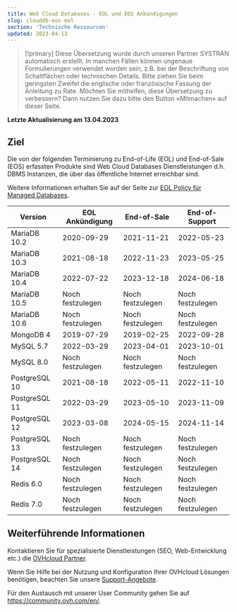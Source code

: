 ```yaml
---
title: Web Cloud Databases - EOL und EOS Ankündigungen
slug: clouddb-eos-eol
section: 'Technische Ressourcen'
updated: 2023-04-13
---
```


> [!primary]
> Diese Übersetzung wurde durch unseren Partner SYSTRAN automatisch erstellt. In manchen Fällen können ungenaue Formulierungen verwendet worden sein, z.B. bei der Beschriftung von Schaltflächen oder technischen Details. Bitte ziehen Sie beim geringsten Zweifel die englische oder französische Fassung der Anleitung zu Rate. Möchten Sie mithelfen, diese Übersetzung zu verbessern? Dann nutzen Sie dazu bitte den Button «Mitmachen» auf dieser Seite.
>

**Letzte Aktualisierung am 13.04.2023**

## Ziel

Die von der folgenden Terminierung zu End-of-Life (EOL) und End-of-Sale (EOS) erfassten Produkte sind Web Cloud Databases Dienstleistungen d.h. DBMS Instanzen, die über das öffentliche Internet erreichbar sind.

Weitere Informationen erhalten Sie auf der Seite zur [EOL Policy für Managed Databases](../managed-db-life-cycle-policy/).

|Version|EOL Ankündigung|End-of-Sale|End-of-Support|
|---|---|---|---|
|MariaDB 10.2|2020-09-29|2021-11-21|2022-05-23|
|MariaDB 10.3|2021-08-18|2022-11-23|2023-05-25|
|MariaDB 10.4|2022-07-22|2023-12-18|2024-06-18|
|MariaDB 10.5|Noch festzulegen|Noch festzulegen|Noch festzulegen|
|MariaDB 10.6|Noch festzulegen|Noch festzulegen|Noch festzulegen|
|MongoDB 4|2019-07-29|2019-02-25|2022-09-28|
|MySQL 5.7|2022-03-29|2023-04-01|2023-10-01|
|MySQL 8.0|Noch festzulegen|Noch festzulegen|Noch festzulegen|
|PostgreSQL 10|2021-08-18|2022-05-11|2022-11-10|
|PostgreSQL 11|2022-03-29|2023-05-10|2023-11-09|
|PostgreSQL 12|2023-03-08|2024-05-15|2024-11-14|
|PostgreSQL 13|Noch festzulegen|Noch festzulegen|Noch festzulegen|
|PostgreSQL 14|Noch festzulegen|Noch festzulegen|Noch festzulegen|
|Redis 6.0|Noch festzulegen|Noch festzulegen|Noch festzulegen|
|Redis 7.0|Noch festzulegen|Noch festzulegen|Noch festzulegen|

## Weiterführende Informationen

Kontaktieren Sie für spezialisierte Dienstleistungen (SEO, Web-Entwicklung etc.) die [OVHcloud Partner](https://partner.ovhcloud.com/de/directory/).

Wenn Sie Hilfe bei der Nutzung und Konfiguration Ihrer OVHcloud Lösungen benötigen, beachten Sie unsere [Support-Angebote](https://www.ovhcloud.com/de/support-levels/).

Für den Austausch mit unserer User Community gehen Sie auf <https://community.ovh.com/en/>.
